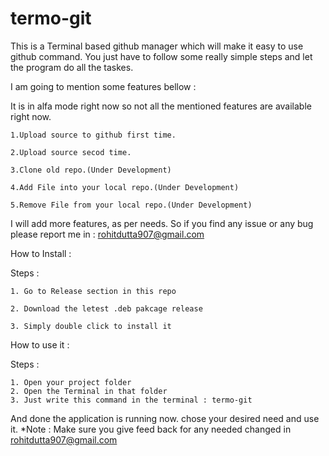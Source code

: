 # termo-git
This is a Terminal based github manager which will make it easy to use github command.
You just have to follow some really simple steps and let the program do all the taskes.

I am going to mention some features bellow :

  It is in alfa mode right now so not all the mentioned features are available right now.

    1.Upload source to github first time.

    2.Upload source secod time.

    3.Clone old repo.(Under Development)

    4.Add File into your local repo.(Under Development)

    5.Remove File from your local repo.(Under Development)


I will add more features, as per needs.
So if you find any issue or any bug please report me in : rohitdutta907@gmail.com

How to Install :

  Steps :
     
    1. Go to Release section in this repo
    
    2. Download the letest .deb pakcage release
    
    3. Simply double click to install it

How to use it :

  Steps :
  
    1. Open your project folder
    2. Open the Terminal in that folder
    3. Just write this command in the terminal : termo-git

And done the application is running now. chose your desired need and use it.
*Note : Make sure you give feed back for any needed changed in rohitdutta907@gmail.com

